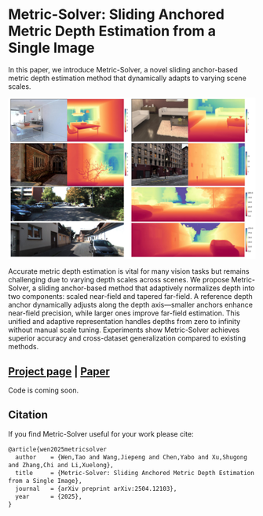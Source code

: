 # Metric-Solver: Sliding Anchored Metric Depth Estimation from a Single Image

In this paper, we introduce Metric-Solver, a novel sliding anchor-based metric depth estimation method that dynamically adapts to varying scene scales.

![teaser](assets/fig1_teaser.png)

Accurate metric depth estimation is vital for many vision tasks but remains challenging due to varying depth scales across scenes. We propose Metric-Solver, a sliding anchor-based method that adaptively normalizes depth into two components: scaled near-field and tapered far-field. A reference depth anchor dynamically adjusts along the depth axis—smaller anchors enhance near-field precision, while larger ones improve far-field estimation. This unified and adaptive representation handles depths from zero to infinity without manual scale tuning. Experiments show Metric-Solver achieves superior accuracy and cross-dataset generalization compared to existing methods.

## [Project page](https://tele-ai.github.io/MetricSolver/) |  [Paper](https://arxiv.org/abs/2504.12103)

Code is coming soon.


## Citation

If you find Metric-Solver useful for your work please cite:
```
@article{wen2025metricsolver
  author    = {Wen,Tao and Wang,Jiepeng and Chen,Yabo and Xu,Shugong and Zhang,Chi and Li,Xuelong},
  title     = {Metric-Solver: Sliding Anchored Metric Depth Estimation from a Single Image},
  journal   = {arXiv preprint arXiv:2504.12103},
  year      = {2025},
}
```
